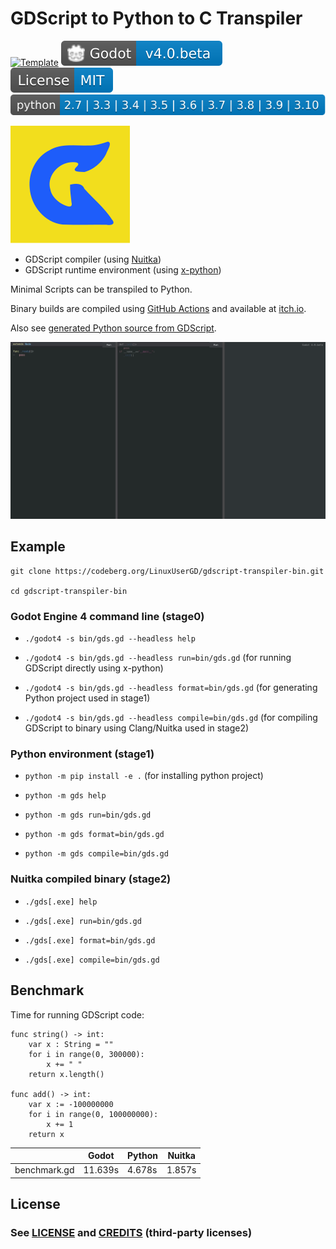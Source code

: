 # GDScript to Python to C Transpiler

[![Template](https://github.com/LinuxUserGD/gdscript-transpiler-bin/actions/workflows/template.yml/badge.svg?branch=dev)](https://github.com/LinuxUserGD/gdscript-transpiler-bin/actions/workflows/template.yml)
[![Godot 4.0.alpha](Godot-v4.0.svg)](https://downloads.tuxfamily.org/godotengine/4.0/)
[![MIT license](blue.svg)](LICENSE)
[![Python](python.svg)](https://www.python.org/)

[![Icon](icon.svg)](icon.svg) 

- GDScript compiler (using [Nuitka](https://github.com/Nuitka/Nuitka))
- GDScript runtime environment (using [x-python](https://github.com/rocky/x-python))

Minimal Scripts can be transpiled to Python.

Binary builds are compiled using [GitHub Actions](https://github.com/LinuxUserGD/GDScript2PythonTranspiler/actions) and available at [itch.io](https://linuxusergd.itch.io/gdscript-transpiler-bin).

Also see [generated Python source from GDScript](https://gist.github.com/LinuxUserGD/73d8e030a44eb7f91bdeaea96a321f6d#file-__main__-py).

[![Video](preview.gif)](preview.gif)

## Example

```
git clone https://codeberg.org/LinuxUserGD/gdscript-transpiler-bin.git

cd gdscript-transpiler-bin
```

### Godot Engine 4 command line (stage0)

- `./godot4 -s bin/gds.gd --headless help`

- `./godot4 -s bin/gds.gd --headless run=bin/gds.gd` (for running GDScript directly using x-python)

- `./godot4 -s bin/gds.gd --headless format=bin/gds.gd` (for generating Python project used in stage1)

- `./godot4 -s bin/gds.gd --headless compile=bin/gds.gd` (for compiling GDScript to binary using Clang/Nuitka used in stage2)

### Python environment (stage1)

- `python -m pip install -e .` (for installing python project)

- `python -m gds help`

- `python -m gds run=bin/gds.gd`

- `python -m gds format=bin/gds.gd`

- `python -m gds compile=bin/gds.gd`

### Nuitka compiled binary (stage2)

- `./gds[.exe] help`

- `./gds[.exe] run=bin/gds.gd`

- `./gds[.exe] format=bin/gds.gd`

- `./gds[.exe] compile=bin/gds.gd`

## Benchmark

Time for running GDScript code:

```gdscript
func string() -> int:
	var x : String = ""
	for i in range(0, 300000):
		x += " "
	return x.length()

func add() -> int:
	var x := -100000000
	for i in range(0, 100000000):
		x += 1
	return x
```

|              | Godot      | Python     | Nuitka
|--------------|------------|------------|------------
| benchmark.gd | 11.639s    | 4.678s     | 1.857s

## License

### See [LICENSE](LICENSE) and [CREDITS](CREDITS) (third-party licenses)
